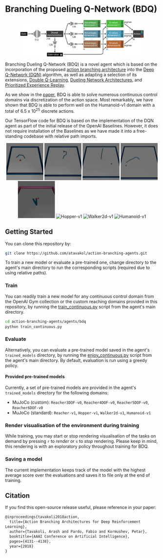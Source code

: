 # Branching Dueling Q-Network (BDQ)

<p align="center">
  <img src="../../data/bdq_network.png" alt="BDQ Network" width=80%">
</p>

Branching Dueling Q-Network (BDQ) is a novel agent which is based on the incorporation of the proposed [action branching architecture](https://arxiv.org/abs/1711.08946) into the [Deep Q-Network (DQN)](https://www.nature.com/articles/nature14236) algorithm, as well as adapting a selection of its extensions, [Double Q-Learning](https://arxiv.org/abs/1509.06461), [Dueling Network Architectures](https://arxiv.org/abs/1511.06581), and [Prioritized Experience Replay](https://arxiv.org/abs/1511.05952). 

As we show in the [paper](https://arxiv.org/abs/1711.08946), BDQ is able to solve numerous continuous control domains via discretization of the action space. Most remarkably, we have shown that BDQ is able to perform well on the Humanoid-v1 domain with a total of 6.5 x 10<sup>25</sup> discrete actions.     

Our TensorFlow code for BDQ is based on the implementation of the DQN agent as part of the initial release of the OpenAI Baselines. However, it does not require installation of the Baselines as we have made it into a free-standing codebase with relative path imports.

<p align="center">
<img src="../../data/BDQ_Reacher3DOF-v0.gif" alt="Reacher3DOF-v0" width=24%/> 
<img src="../../data/BDQ_Reacher4DOF-v0.gif" alt="Reacher4DOF-v0" width=24%/> 
<img src="../../data/BDQ_Reacher5DOF-v0.gif" alt="Reacher5DOF-v0" width=24%/> 
<img src="../../data/BDQ_Reacher6DOF-v0.gif" alt="Reacher6DOF-v0" width=24%/>
<br>
<img src="../../data/BDQ_Reacher-v1.gif" alt="Reacher-v1" width=24%/> 
<img src="../../data/BDQ_Hopper-v1.gif" alt="Hopper-v1" width=24%/> 
<img src="../../data/BDQ_Walker2d-v1.gif" alt="Walker2d-v1" width=24%/> 
<img src="../../data/BDQ_Humanoid-v1.gif" alt="Humanoid-v1" width=24%/>
</p>


## Getting Started

You can clone this repository by:

```bash
git clone https://github.com/atavakol/action-branching-agents.git
``` 

To train a new model or evaluate a pre-trained one, change directory to the agent's main directory to run the corresponding scripts (required due to using relative paths).


### Train 

You can readily train a new model for any continuous control domain from the OpenAI Gym collection or the custom reaching domains provided in this repository, by running the [train_continuous.py](train_continuous.py) script from the agent's main directory. 

```bash
cd action-branching-agents/agents/bdq
python train_continuous.py 
```


### Evaluate 

Alternatively, you can evaluate a pre-trained model saved in the agent's `trained_models` directory, by running the [enjoy_continuous.py](enjoy_continuous.py) script from the agent's main directory. By default, evaluation is run using a greedy policy.


#### Provided pre-trained models

Currently, a set of pre-trained models are provided in the agent's `trained_models` directory for the following domains: 

* MuJoCo (custom): `Reacher3DOF-v0`, `Reacher4DOF-v0`, `Reacher5DOF-v0`, `Reacher6DOF-v0`
* MuJoCo (standard): `Reacher-v1`, `Hopper-v1`, `Walker2d-v1`, `Humanoid-v1`  


### Render visualisation of the environment during training

While training, you may start or stop rendering visualisation of the tasks on demand by pressing `r` to *render* or `s` to *stop* rendering. Please keep in mind, this rendering is with an exploratory policy throughout training for BDQ.   


### Saving a model

The current implementation keeps track of the model with the highest average score over the evaluations and saves it to file only at the end of training. 


## Citation

If you find this open-source release useful, please reference in your paper:

```
@inproceedings{tavakoli2018action,
  title={Action Branching Architectures for Deep Reinforcement Learning},
  author={Tavakoli, Arash and Pardo, Fabio and Kormushev, Petar},
  booktitle={AAAI Conference on Artificial Intelligence},
  pages={4131--4138},
  year={2018}
}
```